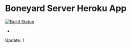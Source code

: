 # Boneyard Server Heroku App 

[![Build Status](https://travis-ci.org/jskulski/boneyard-server.svg)](https://travis-ci.org/jskulski/boneyard-server)


- 
Update: 1
